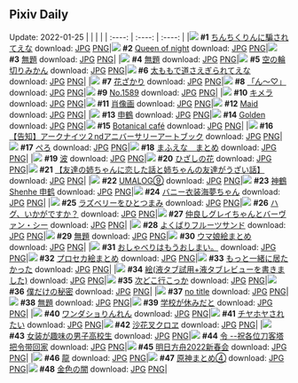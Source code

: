 ## Pixiv Daily
Update: 2022-01-25
|      |      |      |
| :----: | :----: | :----: |
|![](https://pixiv.microyu.workers.dev/c/240x480/img-master/img/2022/01/23/00/00/34/95705050_p0_master1200.jpg) **#1** [ちんちくりんに騙されてえな](https://www.pixiv.net/artworks/95705050) download: [JPG](https://pixiv.microyu.workers.dev/img-original/img/2022/01/23/00/00/34/95705050_p0.jpg) [PNG](https://pixiv.microyu.workers.dev/img-original/img/2022/01/23/00/00/34/95705050_p0.png)|![](https://pixiv.microyu.workers.dev/c/240x480/img-master/img/2022/01/23/01/14/02/95706622_p0_master1200.jpg) **#2** [Queen of night](https://www.pixiv.net/artworks/95706622) download: [JPG](https://pixiv.microyu.workers.dev/img-original/img/2022/01/23/01/14/02/95706622_p0.jpg) [PNG](https://pixiv.microyu.workers.dev/img-original/img/2022/01/23/01/14/02/95706622_p0.png)|![](https://pixiv.microyu.workers.dev/c/240x480/img-master/img/2022/01/24/17/06/29/95745525_p0_master1200.jpg) **#3** [無題](https://www.pixiv.net/artworks/95745525) download: [JPG](https://pixiv.microyu.workers.dev/img-original/img/2022/01/24/17/06/29/95745525_p0.jpg) [PNG](https://pixiv.microyu.workers.dev/img-original/img/2022/01/24/17/06/29/95745525_p0.png)|
|![](https://pixiv.microyu.workers.dev/c/240x480/img-master/img/2022/01/24/00/10/31/95733460_p0_master1200.jpg) **#4** [無題](https://www.pixiv.net/artworks/95733460) download: [JPG](https://pixiv.microyu.workers.dev/img-original/img/2022/01/24/00/10/31/95733460_p0.jpg) [PNG](https://pixiv.microyu.workers.dev/img-original/img/2022/01/24/00/10/31/95733460_p0.png)|![](https://pixiv.microyu.workers.dev/c/240x480/img-master/img/2022/01/23/20/30/00/95726165_p0_master1200.jpg) **#5** [空の輪切りみかん](https://www.pixiv.net/artworks/95726165) download: [JPG](https://pixiv.microyu.workers.dev/img-original/img/2022/01/23/20/30/00/95726165_p0.jpg) [PNG](https://pixiv.microyu.workers.dev/img-original/img/2022/01/23/20/30/00/95726165_p0.png)|![](https://pixiv.microyu.workers.dev/c/240x480/img-master/img/2022/01/24/01/14/43/95735051_p0_master1200.jpg) **#6** [太ももで道さえぎられてえな](https://www.pixiv.net/artworks/95735051) download: [JPG](https://pixiv.microyu.workers.dev/img-original/img/2022/01/24/01/14/43/95735051_p0.jpg) [PNG](https://pixiv.microyu.workers.dev/img-original/img/2022/01/24/01/14/43/95735051_p0.png)|
|![](https://pixiv.microyu.workers.dev/c/240x480/img-master/img/2022/01/23/17/32/08/95721423_p0_master1200.jpg) **#7** [花ざかり](https://www.pixiv.net/artworks/95721423) download: [JPG](https://pixiv.microyu.workers.dev/img-original/img/2022/01/23/17/32/08/95721423_p0.jpg) [PNG](https://pixiv.microyu.workers.dev/img-original/img/2022/01/23/17/32/08/95721423_p0.png)|![](https://pixiv.microyu.workers.dev/c/240x480/img-master/img/2022/01/24/08/06/46/95739259_p0_master1200.jpg) **#8** [「ん〜♡」](https://www.pixiv.net/artworks/95739259) download: [JPG](https://pixiv.microyu.workers.dev/img-original/img/2022/01/24/08/06/46/95739259_p0.jpg) [PNG](https://pixiv.microyu.workers.dev/img-original/img/2022/01/24/08/06/46/95739259_p0.png)|![](https://pixiv.microyu.workers.dev/c/240x480/img-master/img/2022/01/23/00/00/13/95704956_p0_master1200.jpg) **#9** [No.1589](https://www.pixiv.net/artworks/95704956) download: [JPG](https://pixiv.microyu.workers.dev/img-original/img/2022/01/23/00/00/13/95704956_p0.jpg) [PNG](https://pixiv.microyu.workers.dev/img-original/img/2022/01/23/00/00/13/95704956_p0.png)|
|![](https://pixiv.microyu.workers.dev/c/240x480/img-master/img/2022/01/23/00/05/27/95705312_p0_master1200.jpg) **#10** [キメラ](https://www.pixiv.net/artworks/95705312) download: [JPG](https://pixiv.microyu.workers.dev/img-original/img/2022/01/23/00/05/27/95705312_p0.jpg) [PNG](https://pixiv.microyu.workers.dev/img-original/img/2022/01/23/00/05/27/95705312_p0.png)|![](https://pixiv.microyu.workers.dev/c/240x480/img-master/img/2022/01/23/02/05/07/95708255_p0_master1200.jpg) **#11** [肖像画](https://www.pixiv.net/artworks/95708255) download: [JPG](https://pixiv.microyu.workers.dev/img-original/img/2022/01/23/02/05/07/95708255_p0.jpg) [PNG](https://pixiv.microyu.workers.dev/img-original/img/2022/01/23/02/05/07/95708255_p0.png)|![](https://pixiv.microyu.workers.dev/c/240x480/img-master/img/2022/01/23/01/10/18/95707204_p0_master1200.jpg) **#12** [Maid](https://www.pixiv.net/artworks/95707204) download: [JPG](https://pixiv.microyu.workers.dev/img-original/img/2022/01/23/01/10/18/95707204_p0.jpg) [PNG](https://pixiv.microyu.workers.dev/img-original/img/2022/01/23/01/10/18/95707204_p0.png)|
|![](https://pixiv.microyu.workers.dev/c/240x480/img-master/img/2022/01/23/00/00/08/95704906_p0_master1200.jpg) **#13** [申鶴](https://www.pixiv.net/artworks/95704906) download: [JPG](https://pixiv.microyu.workers.dev/img-original/img/2022/01/23/00/00/08/95704906_p0.jpg) [PNG](https://pixiv.microyu.workers.dev/img-original/img/2022/01/23/00/00/08/95704906_p0.png)|![](https://pixiv.microyu.workers.dev/c/240x480/img-master/img/2022/01/24/01/04/33/95734855_p0_master1200.jpg) **#14** [Golden](https://www.pixiv.net/artworks/95734855) download: [JPG](https://pixiv.microyu.workers.dev/img-original/img/2022/01/24/01/04/33/95734855_p0.jpg) [PNG](https://pixiv.microyu.workers.dev/img-original/img/2022/01/24/01/04/33/95734855_p0.png)|![](https://pixiv.microyu.workers.dev/c/240x480/img-master/img/2022/01/24/00/00/04/95732870_p0_master1200.jpg) **#15** [Botanical café](https://www.pixiv.net/artworks/95732870) download: [JPG](https://pixiv.microyu.workers.dev/img-original/img/2022/01/24/00/00/04/95732870_p0.jpg) [PNG](https://pixiv.microyu.workers.dev/img-original/img/2022/01/24/00/00/04/95732870_p0.png)|
|![](https://pixiv.microyu.workers.dev/c/240x480/img-master/img/2022/01/23/00/10/06/95705510_p0_master1200.jpg) **#16** [【告知】アークナイツ２ndアニバーサリーアートブック](https://www.pixiv.net/artworks/95705510) download: [JPG](https://pixiv.microyu.workers.dev/img-original/img/2022/01/23/00/10/06/95705510_p0.jpg) [PNG](https://pixiv.microyu.workers.dev/img-original/img/2022/01/23/00/10/06/95705510_p0.png)|![](https://pixiv.microyu.workers.dev/c/240x480/img-master/img/2022/01/24/00/02/36/95733157_p0_master1200.jpg) **#17** [ぺろ](https://www.pixiv.net/artworks/95733157) download: [JPG](https://pixiv.microyu.workers.dev/img-original/img/2022/01/24/00/02/36/95733157_p0.jpg) [PNG](https://pixiv.microyu.workers.dev/img-original/img/2022/01/24/00/02/36/95733157_p0.png)|![](https://pixiv.microyu.workers.dev/c/240x480/img-master/img/2022/01/23/15/17/32/95718411_p0_master1200.jpg) **#18** [まふえな　まとめ](https://www.pixiv.net/artworks/95718411) download: [JPG](https://pixiv.microyu.workers.dev/img-original/img/2022/01/23/15/17/32/95718411_p0.jpg) [PNG](https://pixiv.microyu.workers.dev/img-original/img/2022/01/23/15/17/32/95718411_p0.png)|
|![](https://pixiv.microyu.workers.dev/c/240x480/img-master/img/2022/01/23/00/00/37/95705059_p0_master1200.jpg) **#19** [波](https://www.pixiv.net/artworks/95705059) download: [JPG](https://pixiv.microyu.workers.dev/img-original/img/2022/01/23/00/00/37/95705059_p0.jpg) [PNG](https://pixiv.microyu.workers.dev/img-original/img/2022/01/23/00/00/37/95705059_p0.png)|![](https://pixiv.microyu.workers.dev/c/240x480/img-master/img/2022/01/23/00/00/00/95704836_p0_master1200.jpg) **#20** [ひざしの花](https://www.pixiv.net/artworks/95704836) download: [JPG](https://pixiv.microyu.workers.dev/img-original/img/2022/01/23/00/00/00/95704836_p0.jpg) [PNG](https://pixiv.microyu.workers.dev/img-original/img/2022/01/23/00/00/00/95704836_p0.png)|![](https://pixiv.microyu.workers.dev/c/240x480/img-master/img/2022/01/24/19/00/01/95747555_p0_master1200.jpg) **#21** [【友達の姉ちゃんに恋した話と姉ちゃんの友達がうざい話】](https://www.pixiv.net/artworks/95747555) download: [JPG](https://pixiv.microyu.workers.dev/img-original/img/2022/01/24/19/00/01/95747555_p0.jpg) [PNG](https://pixiv.microyu.workers.dev/img-original/img/2022/01/24/19/00/01/95747555_p0.png)|
|![](https://pixiv.microyu.workers.dev/c/240x480/img-master/img/2022/01/23/03/38/49/95709581_p0_master1200.jpg) **#22** [UMALOG⑨](https://www.pixiv.net/artworks/95709581) download: [JPG](https://pixiv.microyu.workers.dev/img-original/img/2022/01/23/03/38/49/95709581_p0.jpg) [PNG](https://pixiv.microyu.workers.dev/img-original/img/2022/01/23/03/38/49/95709581_p0.png)|![](https://pixiv.microyu.workers.dev/c/240x480/img-master/img/2022/01/23/09/00/02/95712347_p0_master1200.jpg) **#23** [神鶴 Shenhe 申鹤](https://www.pixiv.net/artworks/95712347) download: [JPG](https://pixiv.microyu.workers.dev/img-original/img/2022/01/23/09/00/02/95712347_p0.jpg) [PNG](https://pixiv.microyu.workers.dev/img-original/img/2022/01/23/09/00/02/95712347_p0.png)|![](https://pixiv.microyu.workers.dev/c/240x480/img-master/img/2022/01/24/00/30/02/95734042_p0_master1200.jpg) **#24** [バニー衣装海夢ちゃん](https://www.pixiv.net/artworks/95734042) download: [JPG](https://pixiv.microyu.workers.dev/img-original/img/2022/01/24/00/30/02/95734042_p0.jpg) [PNG](https://pixiv.microyu.workers.dev/img-original/img/2022/01/24/00/30/02/95734042_p0.png)|
|![](https://pixiv.microyu.workers.dev/c/240x480/img-master/img/2022/01/24/00/00/15/95732950_p0_master1200.jpg) **#25** [ラズベリーをひとつまみ](https://www.pixiv.net/artworks/95732950) download: [JPG](https://pixiv.microyu.workers.dev/img-original/img/2022/01/24/00/00/15/95732950_p0.jpg) [PNG](https://pixiv.microyu.workers.dev/img-original/img/2022/01/24/00/00/15/95732950_p0.png)|![](https://pixiv.microyu.workers.dev/c/240x480/img-master/img/2022/01/24/00/00/08/95732902_p0_master1200.jpg) **#26** [ハグ、いかがですか？](https://www.pixiv.net/artworks/95732902) download: [JPG](https://pixiv.microyu.workers.dev/img-original/img/2022/01/24/00/00/08/95732902_p0.jpg) [PNG](https://pixiv.microyu.workers.dev/img-original/img/2022/01/24/00/00/08/95732902_p0.png)|![](https://pixiv.microyu.workers.dev/c/240x480/img-master/img/2022/01/23/20/45/53/95726582_p0_master1200.jpg) **#27** [仲良しグレイちゃんとバーヴァン・シー](https://www.pixiv.net/artworks/95726582) download: [JPG](https://pixiv.microyu.workers.dev/img-original/img/2022/01/23/20/45/53/95726582_p0.jpg) [PNG](https://pixiv.microyu.workers.dev/img-original/img/2022/01/23/20/45/53/95726582_p0.png)|
|![](https://pixiv.microyu.workers.dev/c/240x480/img-master/img/2022/01/24/20/30/00/95749411_p0_master1200.jpg) **#28** [よくばりフルーツサンド](https://www.pixiv.net/artworks/95749411) download: [JPG](https://pixiv.microyu.workers.dev/img-original/img/2022/01/24/20/30/00/95749411_p0.jpg) [PNG](https://pixiv.microyu.workers.dev/img-original/img/2022/01/24/20/30/00/95749411_p0.png)|![](https://pixiv.microyu.workers.dev/c/240x480/img-master/img/2022/01/23/15/58/48/95719303_p0_master1200.jpg) **#29** [無題](https://www.pixiv.net/artworks/95719303) download: [JPG](https://pixiv.microyu.workers.dev/img-original/img/2022/01/23/15/58/48/95719303_p0.jpg) [PNG](https://pixiv.microyu.workers.dev/img-original/img/2022/01/23/15/58/48/95719303_p0.png)|![](https://pixiv.microyu.workers.dev/c/240x480/img-master/img/2022/01/24/00/01/07/95733076_p0_master1200.jpg) **#30** [ウマ娘絵まとめ](https://www.pixiv.net/artworks/95733076) download: [JPG](https://pixiv.microyu.workers.dev/img-original/img/2022/01/24/00/01/07/95733076_p0.jpg) [PNG](https://pixiv.microyu.workers.dev/img-original/img/2022/01/24/00/01/07/95733076_p0.png)|
|![](https://pixiv.microyu.workers.dev/c/240x480/img-master/img/2022/01/23/19/58/48/95725261_p0_master1200.jpg) **#31** [おしゃべりはもうおしまい。](https://www.pixiv.net/artworks/95725261) download: [JPG](https://pixiv.microyu.workers.dev/img-original/img/2022/01/23/19/58/48/95725261_p0.jpg) [PNG](https://pixiv.microyu.workers.dev/img-original/img/2022/01/23/19/58/48/95725261_p0.png)|![](https://pixiv.microyu.workers.dev/c/240x480/img-master/img/2022/01/23/15/15/54/95718380_p0_master1200.jpg) **#32** [プロセカ絵まとめ](https://www.pixiv.net/artworks/95718380) download: [JPG](https://pixiv.microyu.workers.dev/img-original/img/2022/01/23/15/15/54/95718380_p0.jpg) [PNG](https://pixiv.microyu.workers.dev/img-original/img/2022/01/23/15/15/54/95718380_p0.png)|![](https://pixiv.microyu.workers.dev/c/240x480/img-master/img/2022/01/23/14/48/55/95717862_p0_master1200.jpg) **#33** [もっと一緒に居たかった](https://www.pixiv.net/artworks/95717862) download: [JPG](https://pixiv.microyu.workers.dev/img-original/img/2022/01/23/14/48/55/95717862_p0.jpg) [PNG](https://pixiv.microyu.workers.dev/img-original/img/2022/01/23/14/48/55/95717862_p0.png)|
|![](https://pixiv.microyu.workers.dev/c/240x480/img-master/img/2022/01/23/22/02/29/95728998_p0_master1200.jpg) **#34** [絵(液タブ試用+液タブレビューを書きました)](https://www.pixiv.net/artworks/95728998) download: [JPG](https://pixiv.microyu.workers.dev/img-original/img/2022/01/23/22/02/29/95728998_p0.jpg) [PNG](https://pixiv.microyu.workers.dev/img-original/img/2022/01/23/22/02/29/95728998_p0.png)|![](https://pixiv.microyu.workers.dev/c/240x480/img-master/img/2022/01/24/09/12/55/95739807_p0_master1200.jpg) **#35** [次どこ行こっか](https://www.pixiv.net/artworks/95739807) download: [JPG](https://pixiv.microyu.workers.dev/img-original/img/2022/01/24/09/12/55/95739807_p0.jpg) [PNG](https://pixiv.microyu.workers.dev/img-original/img/2022/01/24/09/12/55/95739807_p0.png)|![](https://pixiv.microyu.workers.dev/c/240x480/img-master/img/2022/01/23/00/22/25/95705934_p0_master1200.jpg) **#36** [僕だけの秘密](https://www.pixiv.net/artworks/95705934) download: [JPG](https://pixiv.microyu.workers.dev/img-original/img/2022/01/23/00/22/25/95705934_p0.jpg) [PNG](https://pixiv.microyu.workers.dev/img-original/img/2022/01/23/00/22/25/95705934_p0.png)|
|![](https://pixiv.microyu.workers.dev/c/240x480/img-master/img/2022/01/23/00/13/45/95705663_p0_master1200.jpg) **#37** [no title](https://www.pixiv.net/artworks/95705663) download: [JPG](https://pixiv.microyu.workers.dev/img-original/img/2022/01/23/00/13/45/95705663_p0.jpg) [PNG](https://pixiv.microyu.workers.dev/img-original/img/2022/01/23/00/13/45/95705663_p0.png)|![](https://pixiv.microyu.workers.dev/c/240x480/img-master/img/2022/01/24/18/38/16/95747159_p0_master1200.jpg) **#38** [無題](https://www.pixiv.net/artworks/95747159) download: [JPG](https://pixiv.microyu.workers.dev/img-original/img/2022/01/24/18/38/16/95747159_p0.jpg) [PNG](https://pixiv.microyu.workers.dev/img-original/img/2022/01/24/18/38/16/95747159_p0.png)|![](https://pixiv.microyu.workers.dev/c/240x480/img-master/img/2022/01/23/17/20/18/95721137_p0_master1200.jpg) **#39** [学校が休みだと](https://www.pixiv.net/artworks/95721137) download: [JPG](https://pixiv.microyu.workers.dev/img-original/img/2022/01/23/17/20/18/95721137_p0.jpg) [PNG](https://pixiv.microyu.workers.dev/img-original/img/2022/01/23/17/20/18/95721137_p0.png)|
|![](https://pixiv.microyu.workers.dev/c/240x480/img-master/img/2022/01/24/18/46/45/95747315_p0_master1200.jpg) **#40** [ワンダショりんれん](https://www.pixiv.net/artworks/95747315) download: [JPG](https://pixiv.microyu.workers.dev/img-original/img/2022/01/24/18/46/45/95747315_p0.jpg) [PNG](https://pixiv.microyu.workers.dev/img-original/img/2022/01/24/18/46/45/95747315_p0.png)|![](https://pixiv.microyu.workers.dev/c/240x480/img-master/img/2022/01/23/00/05/27/95705311_p0_master1200.jpg) **#41** [チヤホヤされたい](https://www.pixiv.net/artworks/95705311) download: [JPG](https://pixiv.microyu.workers.dev/img-original/img/2022/01/23/00/05/27/95705311_p0.jpg) [PNG](https://pixiv.microyu.workers.dev/img-original/img/2022/01/23/00/05/27/95705311_p0.png)|![](https://pixiv.microyu.workers.dev/c/240x480/img-master/img/2022/01/24/02/30/00/95736329_p0_master1200.jpg) **#42** [沙花叉クロヱ](https://www.pixiv.net/artworks/95736329) download: [JPG](https://pixiv.microyu.workers.dev/img-original/img/2022/01/24/02/30/00/95736329_p0.jpg) [PNG](https://pixiv.microyu.workers.dev/img-original/img/2022/01/24/02/30/00/95736329_p0.png)|
|![](https://pixiv.microyu.workers.dev/c/240x480/img-master/img/2022/01/24/01/22/34/95735222_p0_master1200.jpg) **#43** [女装が趣味の男子高校生](https://www.pixiv.net/artworks/95735222) download: [JPG](https://pixiv.microyu.workers.dev/img-original/img/2022/01/24/01/22/34/95735222_p0.jpg) [PNG](https://pixiv.microyu.workers.dev/img-original/img/2022/01/24/01/22/34/95735222_p0.png)|![](https://pixiv.microyu.workers.dev/c/240x480/img-master/img/2022/01/24/18/30/14/95747018_p0_master1200.jpg) **#44** [令   --祝各位刀客塔把令带回家](https://www.pixiv.net/artworks/95747018) download: [JPG](https://pixiv.microyu.workers.dev/img-original/img/2022/01/24/18/30/14/95747018_p0.jpg) [PNG](https://pixiv.microyu.workers.dev/img-original/img/2022/01/24/18/30/14/95747018_p0.png)|![](https://pixiv.microyu.workers.dev/c/240x480/img-master/img/2022/01/24/00/28/42/95734006_p0_master1200.jpg) **#45** [明日方舟2022新春会](https://www.pixiv.net/artworks/95734006) download: [JPG](https://pixiv.microyu.workers.dev/img-original/img/2022/01/24/00/28/42/95734006_p0.jpg) [PNG](https://pixiv.microyu.workers.dev/img-original/img/2022/01/24/00/28/42/95734006_p0.png)|
|![](https://pixiv.microyu.workers.dev/c/240x480/img-master/img/2022/01/23/13/23/19/95716319_p0_master1200.jpg) **#46** [龍](https://www.pixiv.net/artworks/95716319) download: [JPG](https://pixiv.microyu.workers.dev/img-original/img/2022/01/23/13/23/19/95716319_p0.jpg) [PNG](https://pixiv.microyu.workers.dev/img-original/img/2022/01/23/13/23/19/95716319_p0.png)|![](https://pixiv.microyu.workers.dev/c/240x480/img-master/img/2022/01/23/00/00/17/95704983_p0_master1200.jpg) **#47** [原神まとめ④](https://www.pixiv.net/artworks/95704983) download: [JPG](https://pixiv.microyu.workers.dev/img-original/img/2022/01/23/00/00/17/95704983_p0.jpg) [PNG](https://pixiv.microyu.workers.dev/img-original/img/2022/01/23/00/00/17/95704983_p0.png)|![](https://pixiv.microyu.workers.dev/c/240x480/img-master/img/2022/01/23/00/11/16/95705556_p0_master1200.jpg) **#48** [金色の闇](https://www.pixiv.net/artworks/95705556) download: [JPG](https://pixiv.microyu.workers.dev/img-original/img/2022/01/23/00/11/16/95705556_p0.jpg) [PNG](https://pixiv.microyu.workers.dev/img-original/img/2022/01/23/00/11/16/95705556_p0.png)|
